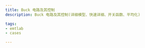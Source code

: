 ```yaml
---
title: Buck 电路及其控制
description: Buck 电路及其控制(详细模型、快速详细、开关函数、平均化)

tags:
- emtlab
- cases

---
```


<!-- import DocCardList from '@theme/DocCardList';

<DocCardList /> -->
